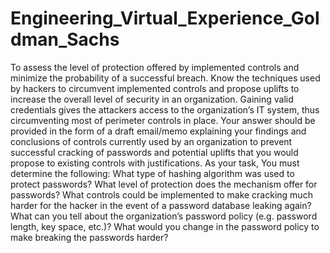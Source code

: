 # Engineering_Virtual_Experience_Goldman_Sachs
To assess the level of protection offered by implemented controls and minimize the probability of a successful breach. Know the techniques used by hackers to circumvent implemented controls and propose uplifts to increase the overall level of security in an organization. Gaining valid credentials gives the attackers access to the organization’s IT system, thus circumventing most of perimeter controls in place. Your answer should be provided in the form of a draft email/memo explaining your findings and conclusions of controls currently used by an organization to prevent successful cracking of passwords and potential uplifts that you would propose to existing controls with justifications.  As your task, You must determine the following:  What type of hashing algorithm was used to protect passwords? What level of protection does the mechanism offer for passwords? What controls could be implemented to make cracking much harder for the hacker in the event of a password database leaking again? What can you tell about the organization’s password policy (e.g. password length, key space, etc.)? What would you change in the password policy to make breaking the passwords harder? 
